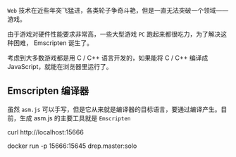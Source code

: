 

`Web` 技术在近些年突飞猛进，各类轮子争奇斗艳，但是一直无法突破一个领域——游戏。

由于游戏对硬件性能要求非常高，一些大型游戏 `PC` 跑起来都很吃力，为了解决这种困难， Emscripten 诞生了。

考虑到大多数游戏都是用 C / C++ 语言开发的，如果能将 C / C++ 编译成 JavaScript，就能在浏览器里运行了。

## Emscripten 编译器

虽然 `asm.js` 可以手写，但是它从来就是编译器的目标语言，要通过编译产生。目前，生成 asm.js 的主要工具就是 `Emscripten`



curl http://localhost:15666


docker run -p 15666:15645 drep.master:solo


